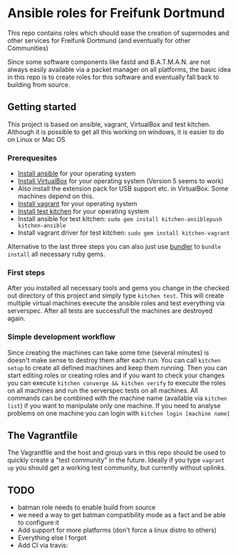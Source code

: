 # Ansible roles for Freifunk Dortmund

This repo contains roles which should ease the creation of supernodes and other services 
for Freifunk Dortmund (and eventually for other Communities)

Since some software components like fastd and B.A.T.M.A.N. are not always easily available
via a packet manager on all platforms, the basic idea in this repo is to create roles for this 
software and eventually fall back to building from source.

## Getting started
This project is based on ansible, vagrant, VirtualBox and test kitchen. Although it is possible to get all this
working on windows, it is easier to do on Linux or Mac OS

### Prerequesites

* [Install ansible](http://docs.ansible.com/ansible/intro_installation.html) for your operating system 
* [Install VirtualBox](https://www.virtualbox.org/wiki/Downloads) for your operating system (Version 5 seems to work)
* Also install the extension pack for USB support etc. in VirtualBox. Some machines depend on this.
* [Install vagrant](http://docs.vagrantup.com/v2/installation/) for your operating system
* [Install test kitchen](http://kitchen.ci/docs/getting-started/installing) for your operating system
* Install ansible for test kitchen: `sudo gem install kitchen-ansiblepush kitchen-ansible`
* Install vagrant driver for test kitchen: `sudo gem install kitchen-vagrant`

Alternative to the last three steps you can also just use [bundler](http://bundler.io) to `bundle install` all necessary ruby gems.

### First steps

After you installed all necessary tools and gems you change in the checked out directory of this project
and simply type `kitchen test`. This will create multiple virtual machines execute the ansible roles and
test everything via serverspec. After all tests are successfull the machines are destroyed again.

### Simple development workflow

Since creating the machines can take some time (several minutes) is doesn't make sense to destroy them after each run.
You can call `kitchen setup` to create all defined machines and keep them running. Then you can start editing roles or 
creating roles and if you want to check your changes you can execute `kitchen converge && kitchen verify` to execute the
roles on all machines and run the serverspec tests on all machines. All commands can be combined with the machine name
(available via `kitchen list`) if you want to manipulate only one machine. 
If you need to analyse problems on one machine you can login with `kitchen login [machine name]`

## The Vagrantfile

The Vagrantfile and the host and group vars in this repo should be used to quickly create a "test community" in the future.
Ideally if you type `vagrant up` you should get a working test community, but currently without uplinks.

## TODO

* batman role needs to enable build from source
* we need a way to get batman compatibility mode as a fact and be able to configure it
* Add support for more platforms (don't force a linux distro to others)
* Everything else I forgot
* Add CI via travis: